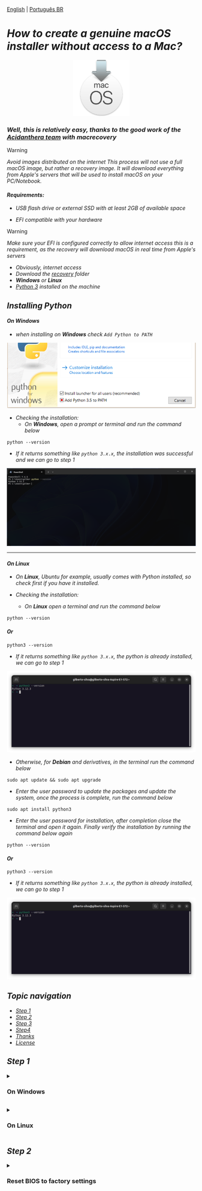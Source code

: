 [English](https://github.com/Gilberto-Mascena/How-to-create-a-macOS-installer-without-a-Mac/blob/main/README.md) | [Português BR](https://github.com/Gilberto-Mascena/How-to-create-a-macOS-installer-without-a-Mac/blob/main/README-pt_br.md)

# _How to create a genuine macOS installer without access to a Mac?_

<div align="center">
    <img src="./assets/miscellany/macOS-recovery.png" width="150">
</div>

### _Well, this is relatively easy, thanks to the good work of the [Acidanthera team](https://github.com/acidanthera/OpenCorePkg) with macrecovery_


> [!WARNING]
> _Avoid images distributed on the internet_
> _This process will not use a full macOS image, but rather a recovery image. It will download everything from Apple's servers that will be used to install macOS on your PC/Notebook._ 

#### _Requirements:_
- _USB flash drive or external SSD with at least 2GB of available space_

- _EFI compatible with your hardware_

> [!WARNING]
> _Make sure your EFI is configured correctly to allow internet access this is a requirement, as the recovery will download macOS in real time from Apple's servers_

- _Obviously, internet access_
- _Download the [recovery]() folder_
- _**Windows** or **Linux**_
- _[Python 3](https://www.python.org/downloads/) installed on the machine_

## _Installing Python_

#### _On Windows_

- _when installing on **Windows** check `Add Python to PATH`_


<div align="center">
    <img src="./assets/miscellany/path-python.png   " width="600">
</div>


- _Checking the installation:_
    - _On **Windows**, open a prompt or terminal and run the command below_

```
python --version
```
- _If it returns something like `python 3.x.x`, the installation was successful and we can go to step 1_

<div>
    <img src="./assets/windows/python-version-win.png">
</div>

----

#### _On Linux_

- _On **Linux**, Ubuntu for example, usually comes with Python installed, so check first if you have it installed._  

- _Checking the installation:_
    - _On **Linux** open a terminal and run the command below_

```
python --version
```
#### _Or_

```
python3 --version
```
- _If it returns something like `python 3.x.x`, the python is already installed, we can go to step 1_

<div>
    <img src="./assets/linux/python-version.png">
</div>

- _Otherwise, for **Debian** and derivatives, in the terminal run the command below_

```
sudo apt update && sudo apt upgrade
```

- _Enter the user password to update the packages and update the system, once the process is complete, run the command below_

```
sudo apt install python3
```
- _Enter the user password for installation, after completion close the terminal and open it again. Finally verify the installation by running the command below again_

```
python --version
```
#### _Or_

```
python3 --version
```

- _If it returns something like `python 3.x.x`, the python is already installed, we can go to step 1_

<div>
    <img src="./assets/linux/python-version.png">
</div>

<a name="anchor"></a>

## _Topic navigation_
- [_Step 1_](#anchor1)
- [_Step 2_](#anchor2)
- [_Step 3_](#anchor3)
- [_Step4_](#anchor4)
- [*Thanks*](#anchor5)
- [*License* ](#anchor6)

## _Step 1_

<a id="anchor1"></a>

<details><summary><h3>On Windows</h3></summary>

1. [_Download macrecovery_]()
2. _Format the USB flash drive in FAT32_
3. _Open the previously downloaded macrecovery folder_

<div>
    <img src="assets/windows/content-recovery-win.png">
</div>

4. _Open the `recovery_urls.txt` file_

<div>
    <img src="./assets/windows/URLs-win.png">
</div>

5. _As highlighted in the title above, the section in red downloads the macOS Ventura recovery and just copies it. The same goes for other versions._

6. _Open a terminal in the macrecovery folder and type `python3`, press space and paste the copied url. Press Enter and wait_

<div>
    <img src="./assets/windows/download macos-win.png">
</div>

7. _This screen shows the download completed successfully._

<div>
    <img src="./assets/windows/download complete-win.png">
</div>

8. _Go back to the macrecovery folder and notice that we now have the `com.apple.recovery.boot` folder. Copy the folder to the previously formatted pendrive_

<div>
    <img src="./assets/windows/folder-recovery-win.png">
</div>

9. _Now copy your `EFI` to the pendrive as well_
    - _The folder and file structure should look like the screens below_

<div>
    <img src="./assets/windows/folders-on-the-pen-win.png">

- _Files that make up the `com.apple.recovery.boot` folder_

    <img src="./assets/windows/files-recovery-win.png">

- _Files that make up the `EFI` folder_

    <img src="./assets/windows/oc-folders-win.png">

- _Files that make up the `oc` folder_

    <img src="./assets/windows/EFI-folders-win.png">
</div>

10. 🎉 _Finally we have a pendrive ready to install the macOS chosen in `recovery_urls.txt`_

[Top](#anchor)
</details>

<a id="anchor2"></a>

<details><summary><h3>On Linux</h3></summary>

1. [_Download macrecovery_]()
2. _Format the USB flash drive in FAT32_
3. _Open the previously downloaded macrecovery folder_

<div>
    <img src="./assets/linux/content-macrecovery.png">
</div>

4. _Open the `recovery_urls.txt` file_


<div>
    <img src="./assets/linux/URLs.png">
</div>

5. _As highlighted in the title above, the section in red downloads the macOS Ventura recovery and just copies it. The same goes for other versions._

6. _Open a terminal in the macrecovery folder and type `python3`, press space and paste the copied url. Press Enter and wait_

<div>
    <img src="./assets/linux/download-recovery.png">
</div>

7. _This screen shows the download completed successfully._

<div>
    <img src="./assets/linux/download-complete.png">
</div>

8. _Go back to the macrecovery folder and notice that we now have the `com.apple.recovery.boot` folder. Copy the folder to the previously formatted pendrive_

<div>
    <img src="./assets/linux/folder-recovery.png">
</div>

9. _Now copy your `EFI` to the pendrive as well_
    - _The folder and file structure should look like the screens below_

<div>
    <img src="./assets/linux/folders-on-the-pendrive.png">

- _Files that make up the `com.apple.recovery.boot` folder_

    <img src="./assets/linux/files-recovery.png">

- _Files that make up the `EFI` folder_

    <img src="./assets/linux/OC-folders.png">

- _Files that make up the `oc` folder_

    <img src="./assets/linux/EFI-folders.png">
</div>

10. 🎉 _Finally we have a pendrive ready to install the macOS chosen in `recovery_urls.txt`_

[Top](#anchor)
</details>


## _Step 2_

<details><summary><h3>Reset BIOS to factory settings</h3></summary>

> [!WARNING]
> _Consult the manufacturer's manual_

<div>
    <img src="./assets/miscellany/restore-bios-default.png">
</div>

1. _Save and exit_

2. _To configure the BIOS for macOS installation, see: [Intel BIOS settings](https://dortania.github.io/OpenCore-Install-Guide/config.plist/comet-lake.html#intel-bios-settings)_

3. _Save and exit_

[Top](#anchor)
</details>
